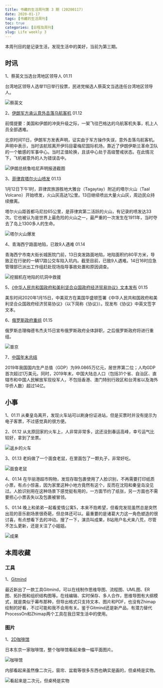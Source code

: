 ```yaml
---
title: 书藏的生活周刊第 3 期 (20200117)
date: 2020-01-17
tags: [书藏的生活周刊]
toc: true
categories: [日程及周刊]
slug: Life weekly 3
---
```


本周刊目的是记录生活，发现生活中的美好，当前为第三期。

## 时讯

1、蔡英文当选台湾地区领导人 01.11

台湾地区领导人选举11日举行投票，民进党候选人蔡英文当选连任台湾地区领导人。

![蔡英文](https://picped-1301226557.cos.ap-beijing.myqcloud.com/ZK_20200117_蔡英文.jpg)

2、[伊朗军方承认意外击落乌航客机](http://m.news.cctv.com/2020/01/11/ARTI0gJCEQZBQUEziquXzeVi200111.shtml) 01.12

前情提要：美国和伊朗的冲突升级之际，一架飞往巴格达的乌航客机失事，机上人员全部遇难。

北京时间11日，伊朗军方发表声明，证实由于军方操作失误，意外击落乌航客机。声明中表示，当时该航班离开伊玛目霍梅尼国际机场，靠近了伊朗伊斯兰革命卫队的一个敏感的军事中心。当时正值轮换，且该中心处于高级警戒状态。在此情况下，飞机被意外的人为错误击中。

![伊朗总统鲁哈尼声明报道截图](https://picped-1301226557.cos.ap-beijing.myqcloud.com/ZK_20200117_伊朗军方声明.jpg)

3、[菲律宾塔尔火山喷发](https://news.sina.cn/gn/2020-01-12/detail-iihnzhha2028557.d.html) 01.13

1月12日下午1时，菲律宾旅游胜地大雅台（Tagaytay）附近的塔尔火山（Taal Volcano）开始喷发，火山灰高达1公里。13日继续喷出大量火山灰，周边民众持续撤离。

塔尔火山距首都马尼拉65公里，是菲律宾第二活跃的火山，有记录的喷发达33次。它也被认为是世界上最危险的火山之一，最严重的一次发生在1911年，当时夺去了岛上1300多人的生命。                                                              

![塔尔火山爆发](https://picped-1301226557.cos.ap-beijing.myqcloud.com/ZK_20200117_塔尔火山爆发.jpg)

4、青海西宁路面地陷，已致9人遇难 01.14

青海西宁市南大街长城医院门前，13日突发路面地陷，地陷面积约80平方米，导致正在行驶的一辆17路公交车陷入坑内。截至目前，已致9人遇难。14日16时应急管理部已派出工作组赶赴现场指导事故处置和原因调查。

![挖掘机在地陷的坑洞中救援](https://picped-1301226557.cos.ap-beijing.myqcloud.com/ZK_20200117_救援.jpg)

5、[《中华人民共和国政府和美利坚合众国政府经济贸易协议》文本发布](http://wjb.mof.gov.cn/gongzuodongtai/202001/t20200115_3459459.htm) 01.15

美东时间2020年1月15日，中美双方在美国华盛顿签署《中华人民共和国政府和美利坚合众国政府经济贸易协议》（以下简称《协议》）。现发布《协议》中英文签字文本。

6、[俄罗斯政府重组](http://m.news.cctv.com/2020/01/16/ARTI7nmrySGkE1tR10mcHglA200116.shtml) 01.15

俄罗斯总理梅德韦杰夫15日宣布俄罗斯政府全体辞职，之后俄罗斯政府将进行重组。

![普京](https://picped-1301226557.cos.ap-beijing.myqcloud.com/ZK_20200117_普京.jpg)

7、[中国年末总结](http://m.news.cctv.com/2020/01/17/ARTITkYkzpmxAvomOXIf90io200117.shtml)

2019年我国国内生产总值（GDP）为99.0865万亿元，居世界第二位；人均GDP首次超过1万美元。同时，2019年末，中国大陆总人口（包括31个省、自治区、直辖市和中国人民解放军现役军人，不包括香港、澳门特别行政区和台湾省以及海外华侨人数）超过14亿。

## 小事

1、01.11 从秦皇岛离开，发现火车站可以刷身份证进站，但是买票时并没有提示为电子客票，不过感觉真的很方便。

2、01.12 从太原回家的火车上，人非常非常多，这还没到春运高峰，幸亏运气比较好，拿到了坐票。

![返乡的火车](https://picped-1301226557.cos.ap-beijing.myqcloud.com/ZK_20200117_返乡的火车.jpg)

3、01.13 老妈做了一个面食老鼠，在里面包了一颗丸子，非常好吃。

![面食老鼠](https://picped-1301226557.cos.ap-beijing.myqcloud.com/ZK_20200117_面食老鼠.jpg)

4、01.14 在华丽港超市购物，发现存取包裹使用了人脸识别，不再需要打印纸质小票，有点小惊喜，因为家里这种小地方竟然有这个，反而在沈阳和秦皇岛没见过。人脸识别用在这种场景下感觉挺有用的，一方面节约了纸张，另一方面也不需要担心小票丢失以及包裹被冒领。

5、01.14 晚上和弟弟一起看爱情公寓5，本来不抱希望，但看完发现虽然总是突然出现的音乐剧场景很奇葩，但总体还可以。最重要的是诸葛大力这一角色塑造的很讨喜，有点想看下去的冲动。搜了一下，演员叫成果，B站用户名犬来八荒，尽管不怎么更新，还是关注了小姐姐。

![成果](https://picped-1301226557.cos.ap-beijing.myqcloud.com/ZK_20200117_成果.jpg)

## 本周收藏

### 工具

1、[Gitmind](https://gitmind.cn/)

最近新出了一款工具Gitmind，可以在线制作思维导图、流程图、UML图、ER图、拓扑图和组织结构图等。在线编辑、实时保存、多人合作，思维导图有大纲模式，就是类似于幕布那种，但导出格式只支持文本、图片和PDF，也没有Zhimap绘制的好看，不过可能和我不会用有关。鉴于Gitmind还是新产品，有潜力替代ProcessOn和Zhimap两个工具在我日常生活中的使用。

### 图片

1、[2D咖啡馆](https://soranews24.com/2019/09/01/tokyos-amazing-2d-cafe-looks-like-an-illustration-but-its-an-actual-restaurant-you-can-eat-in/)

日本东京一家咖啡馆，整个咖啡馆看起来像一幅平面图片。

![咖啡馆](https://picped-1301226557.cos.ap-beijing.myqcloud.com/ZK_20200117_咖啡馆1.jpg)

内部看起来虽然像二次元，窗帘、盆栽等很多东西也确实是画的，但桌椅是实物。

![看起来是二次元，但桌椅是实物](https://picped-1301226557.cos.ap-beijing.myqcloud.com/ZK_20200117_咖啡馆2.jpg)



